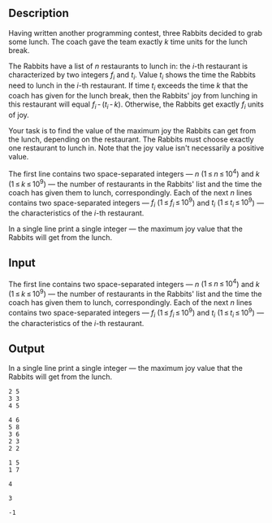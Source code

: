 ## Description

<div><p>Having written another programming contest, three Rabbits decided to grab some lunch. The coach gave the team exactly <span class="tex-span"><i>k</i></span> time units for the lunch break.</p><p>The Rabbits have a list of <span class="tex-span"><i>n</i></span> restaurants to lunch in: the <span class="tex-span"><i>i</i></span>-th restaurant is characterized by two integers <span class="tex-span"><i>f</i><sub class="lower-index"><i>i</i></sub></span> and <span class="tex-span"><i>t</i><sub class="lower-index"><i>i</i></sub></span>. Value <span class="tex-span"><i>t</i><sub class="lower-index"><i>i</i></sub></span> shows the time the Rabbits need to lunch in the <span class="tex-span"><i>i</i></span>-th restaurant. If time <span class="tex-span"><i>t</i><sub class="lower-index"><i>i</i></sub></span> exceeds the time <span class="tex-span"><i>k</i></span> that the coach has given for the lunch break, then the Rabbits' joy from lunching in this restaurant will equal <span class="tex-span"><i>f</i><sub class="lower-index"><i>i</i></sub> - (<i>t</i><sub class="lower-index"><i>i</i></sub> - <i>k</i>)</span>. Otherwise, the Rabbits get exactly <span class="tex-span"><i>f</i><sub class="lower-index"><i>i</i></sub></span> units of joy.</p><p>Your task is to find the value of the maximum joy the Rabbits can get from the lunch, depending on the restaurant. The Rabbits must choose <span class="tex-font-style-bf">exactly</span> one restaurant to lunch in. Note that the joy value isn't necessarily a positive value. </p></div><div class="input-specification"><p>The first line contains two space-separated integers — <span class="tex-span"><i>n</i></span> (<span class="tex-span">1 ≤ <i>n</i> ≤ 10<sup class="upper-index">4</sup></span>) and <span class="tex-span"><i>k</i></span> (<span class="tex-span">1 ≤ <i>k</i> ≤ 10<sup class="upper-index">9</sup></span>) — the number of restaurants in the Rabbits' list and the time the coach has given them to lunch, correspondingly. Each of the next <span class="tex-span"><i>n</i></span> lines contains two space-separated integers — <span class="tex-span"><i>f</i><sub class="lower-index"><i>i</i></sub></span> (<span class="tex-span">1 ≤ <i>f</i><sub class="lower-index"><i>i</i></sub> ≤ 10<sup class="upper-index">9</sup></span>) and <span class="tex-span"><i>t</i><sub class="lower-index"><i>i</i></sub></span> (<span class="tex-span">1 ≤ <i>t</i><sub class="lower-index"><i>i</i></sub> ≤ 10<sup class="upper-index">9</sup></span>) — the characteristics of the <span class="tex-span"><i>i</i></span>-th restaurant.</p></div><div class="output-specification"><p>In a single line print a single integer — the maximum joy value that the Rabbits will get from the lunch. </p></div>

## Input

<p>The first line contains two space-separated integers — <span class="tex-span"><i>n</i></span> (<span class="tex-span">1 ≤ <i>n</i> ≤ 10<sup class="upper-index">4</sup></span>) and <span class="tex-span"><i>k</i></span> (<span class="tex-span">1 ≤ <i>k</i> ≤ 10<sup class="upper-index">9</sup></span>) — the number of restaurants in the Rabbits' list and the time the coach has given them to lunch, correspondingly. Each of the next <span class="tex-span"><i>n</i></span> lines contains two space-separated integers — <span class="tex-span"><i>f</i><sub class="lower-index"><i>i</i></sub></span> (<span class="tex-span">1 ≤ <i>f</i><sub class="lower-index"><i>i</i></sub> ≤ 10<sup class="upper-index">9</sup></span>) and <span class="tex-span"><i>t</i><sub class="lower-index"><i>i</i></sub></span> (<span class="tex-span">1 ≤ <i>t</i><sub class="lower-index"><i>i</i></sub> ≤ 10<sup class="upper-index">9</sup></span>) — the characteristics of the <span class="tex-span"><i>i</i></span>-th restaurant.</p>

## Output

<p>In a single line print a single integer — the maximum joy value that the Rabbits will get from the lunch. </p>





```input1
2 5
3 3
4 5

```




```input2
4 6
5 8
3 6
2 3
2 2

```




```input3
1 5
1 7

```




```output1
4

```




```output2
3

```




```output3
-1

```


